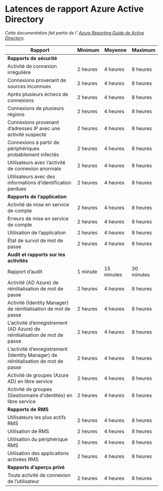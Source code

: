 <properties
   pageTitle="Azure Active Directory latences de création de rapports | Microsoft Azure"
   description="Quantité de temps que nécessaire pour les rapports d’événements s’afficheront dans Azure Active Directory"
   services="active-directory"
   documentationCenter=""
   authors="dhanyahk"
   manager="femila"
   editor=""/>

<tags
   ms.service="active-directory"
   ms.devlang="na"
   ms.topic="article"
   ms.tgt_pltfrm="na"
   ms.workload="identity"
   ms.date="03/07/2016"
   ms.author="dhanyahk"/>

# <a name="azure-active-directory-report-latencies"></a>Latences de rapport Azure Active Directory

*Cette documentation fait partie de l' [Azure Reporting Guide de Active Directory](active-directory-reporting-guide.md).*

Rapport                                                  | Minimum  | Moyenne    | Maximum
------------------------------------------------------- | -------- | ---------- | ----------
**Rapports de sécurité**                                    |          |            |
Activité de connexion irrégulière                              | 2 heures  | 4 heures    | 8 heures
Connexions provenant de sources inconnues                           | 2 heures  | 4 heures    | 8 heures
Après plusieurs échecs de connexions                        | 2 heures  | 4 heures    | 8 heures
Connexions de plusieurs régions                      | 2 heures  | 4 heures    | 8 heures
Connexions provenant d’adresses IP avec une activité suspecte     | 2 heures  | 4 heures    | 8 heures
Connexions à partir de périphériques probablement infectés                 | 2 heures  | 4 heures    | 8 heures
Utilisateurs avec l’activité de connexion anormale                   | 2 heures  | 4 heures    | 8 heures
Utilisateurs avec des informations d’identification perdues                           | 2 heures  | 4 heures    | 8 heures
**Rapports de l’application**                                 |          |            |
Activité de mise en service de compte                           | 2 heures  | 4 heures    | 8 heures
Erreurs de mise en service de compte                             | 2 heures  | 4 heures    | 8 heures
Utilisation de l’application                                       | 2 heures  | 4 heures    | 8 heures
État de survol de mot de passe                                | 2 heures  | 4 heures    | 8 heures
**Audit et rapports sur les activités**                            |          |            |
Rapport d’audit                                            | 1 minute | 15 minutes | 30 minutes
Activité (AD Azure) de réinitialisation de mot de passe                      | 2 heures  | 4 heures    | 8 heures
Activité (Identity Manager) de réinitialisation de mot de passe              | 2 heures  | 4 heures    | 8 heures
L’activité d’enregistrement (AD Azure) de réinitialisation de mot de passe         | 2 heures  | 4 heures    | 8 heures
L’activité d’enregistrement (Identity Manager) de réinitialisation de mot de passe | 2 heures  | 4 heures    | 8 heures
Activité de groupes (Azure AD) en libre service                 | 2 heures  | 4 heures    | 8 heures
Activité de groupes (Gestionnaire d’identités) en libre service         | 2 heures  | 4 heures    | 8 heures
**Rapports de RMS**                                         |          |            |
Utilisateurs les plus actifs RMS                                   | 2 heures  | 4 heures    | 8 heures
Utilisation de RMS                                               | 2 heures  | 4 heures    | 8 heures
Utilisation du périphérique RMS                                        | 2 heures  | 4 heures    | 8 heures
Utilisation des applications activées RMS                           | 2 heures  | 4 heures    | 8 heures
**Rapports d’aperçu privé**                             |          |            |
Toute activité de connexion de l’utilisateur                               | 2 heures  | 4 heures    | 8 heures
